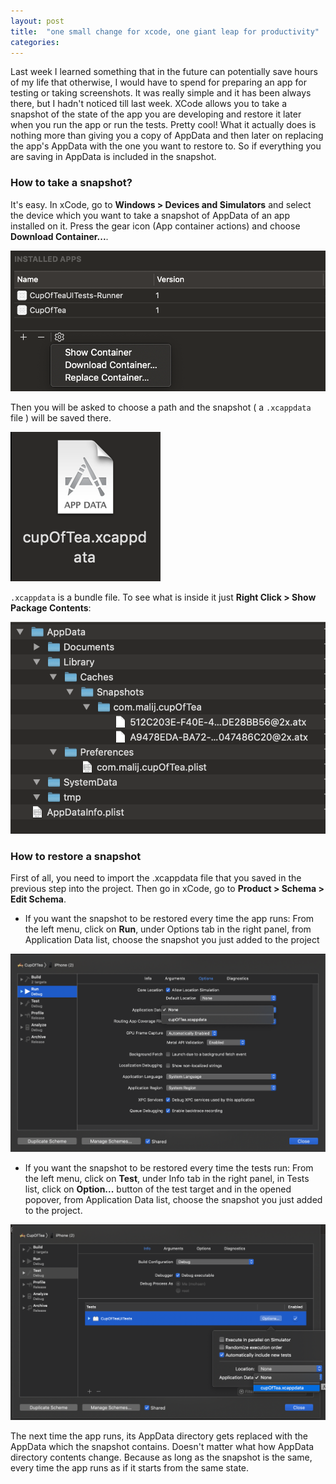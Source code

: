 ```yaml
---
layout: post
title:  "one small change for xcode, one giant leap for productivity"
categories: 
---
```

Last week I learned something that in the future can potentially save hours of my life that otherwise, I would have to spend for preparing an app for testing or taking screenshots. It was really simple and it has been always there, but I hadn't noticed till last week.
XCode allows you to take a snapshot of the state of the app you are developing and restore it later when you run the app or run the tests. Pretty cool! What it actually does is nothing more than giving you a copy of AppData and then later on replacing the app's AppData with the one you want to restore to. So if everything you are saving in AppData is included in the snapshot. 

### How to take a snapshot?
It's easy. In xCode, go to **Windows > Devices and Simulators** and select the device which you want to take a snapshot of AppData of an app installed on it. Press the gear icon (App container actions) and choose **Download Container...**.

![](https://github.com/coybit/coybit.github.io/raw/master/assets/appdata-1.png)

Then you will be asked to choose a path and the snapshot ( a `.xcappdata` file ) will be saved there.

![](https://github.com/coybit/coybit.github.io/raw/master/assets/appdata-2.png)

`.xcappdata` is a bundle file. To see what is inside it just **Right Click > Show Package Contents**:

![](https://github.com/coybit/coybit.github.io/raw/master/assets/appdata-3.png)

### How to restore a snapshot
First of all, you need to import the .xcappdata file that you saved in the previous step into the project. Then go in xCode, go to **Product > Schema > Edit Schema**.

- If you want the snapshot to be restored every time the app runs:
From the left menu, click on **Run**, under Options tab in the right panel, from Application Data list, choose the snapshot you just added to the project

![](https://github.com/coybit/coybit.github.io/raw/master/assets/appdata-4.png)


- If you want the snapshot to be restored every time the tests run:
From the left menu, click on **Test**, under Info tab in the right panel, in Tests list, click on **Option...** button of the test target and in the opened popover, from Application Data list, choose the snapshot you just added to the project.

![](https://github.com/coybit/coybit.github.io/raw/master/assets/appdata-5.png)


The next time the app runs, its AppData directory gets replaced with the AppData which the snapshot contains. Doesn't matter what how AppData directory contents change. Because as long as the snapshot is the same, every time the app runs as if it starts from the same state.

